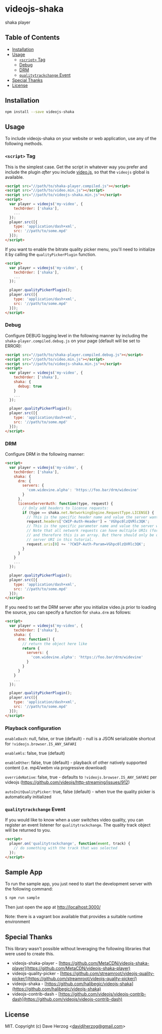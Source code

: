 # videojs-shaka

shaka player

## Table of Contents

<!-- START doctoc generated TOC please keep comment here to allow auto update -->
<!-- DON'T EDIT THIS SECTION, INSTEAD RE-RUN doctoc TO UPDATE -->


- [Installation](#installation)
- [Usage](#usage)
  - [`<script>` Tag](#script-tag)
  - [Debug](#debug)
  - [DRM](#drm)
  - [`qualitytrackchange` Event](#qualitytrackchange-event)
- [Special Thanks](#special-thanks)
- [License](#license)

<!-- END doctoc generated TOC please keep comment here to allow auto update -->
## Installation

```sh
npm install --save videojs-shaka
```

## Usage

To include videojs-shaka on your website or web application, use any of the following methods.

### `<script>` Tag

This is the simplest case. Get the script in whatever way you prefer and include the plugin _after_ you include [video.js][videojs], so that the `videojs` global is available.

```html
<script src="//path/to/shaka-player.compiled.js"></script>
<script src="//path/to/video.min.js"></script>
<script src="//path/to/videojs-shaka.min.js"></script>
<script>
  var player = videojs('my-video', {
    techOrder: ['shaka'],
    ...
  });
  player.src([{
    type: 'application/dash+xml',
    src: '//path/to/some.mpd'
  }]);
</script>
```

If you want to enable the bitrate quality picker menu, you'll need to initialize it by calling the `qualityPickerPlugin` function.

```html
<script>
  var player = videojs('my-video', {
    techOrder: ['shaka'],
    ...
  });

  player.qualityPickerPlugin();
  player.src([{
    type: 'application/dash+xml',
    src: '//path/to/some.mpd'
  }]);
</script>
```

### Debug

Configure DEBUG logging level in the following manner by including the `shaka-player.compiled.debug.js` on your page (default will be set to ERROR):

```html
<script src="//path/to/shaka-player.compiled.debug.js"></script>
<script src="//path/to/video.min.js"></script>
<script src="//path/to/videojs-shaka.min.js"></script>
<script>
  var player = videojs('my-video', {
    techOrder: ['shaka'],
    shaka: {
      debug: true
    }
    ...
  });

  player.qualityPickerPlugin();
  player.src([{
    type: 'application/dash+xml',
    src: '//path/to/some.mpd'
  }]);
</script>
```

### DRM

Configure DRM in the following manner:

```html
<script>
  var player = videojs('my-video', {
    techOrder: ['shaka'],
    shaka: {
      drm: {
        servers: {
          'com.widevine.alpha': 'https://foo.bar/drm/widevine'
        }
      },
      licenseServerAuth: function(type, request) {
        // Only add headers to license requests:
        if (type == shaka.net.NetworkingEngine.RequestType.LICENSE) {
          // This is the specific header name and value the server wants:
          request.headers['CWIP-Auth-Header'] = 'VGhpc0lzQVRlc3QK';
          // This is the specific parameter name and value the server wants:
          // Note that all network requests can have multiple URIs (for fallback),
          // and therefore this is an array. But there should only be one license
          // server URI in this tutorial.
          request.uris[0] += '?CWIP-Auth-Param=VGhpc0lzQVRlc3QK';
        }
      }
    }
    ...
  });

  player.qualityPickerPlugin();
  player.src([{
    type: 'application/dash+xml',
    src: '//path/to/some.mpd'
  }]);
</script>
```

If you need to set the DRM server after you initialize video.js prior to loading the source, you can specify a function for `shaka.drm` as follows:

```html
<script>
  var player = videojs('my-video', {
    techOrder: ['shaka'],
    shaka: {
      drm: function() {
        // return the object here like
        return {
          servers: {
            'com.widevine.alpha': 'https://foo.bar/drm/widevine'
          }
        }
      }
    }
    ...
  });

  player.qualityPickerPlugin();
  player.src([{
    type: 'application/dash+xml',
    src: '//path/to/some.mpd'
  }]);
</script>
```

### Playback configuration

`enableDash`: null, false, or true (default) - null is a JSON serializable shortcut for `!videojs.browser.IS_ANY_SAFARI`

`enableHls`: false, true (default)

`enableOther`: false, true (default) - playback of other natively supported content (i.e. mp4/webm via progressive download)

`overrideNative`: false, true - defaults to `!videojs.browser.IS_ANY_SAFARI` per videojs (https://github.com/videojs/http-streaming/issues/912)

`autoInitQualityPicker`: true, false (default) - when true the quality picker is automatically initialized

### `qualitytrackchange` Event

If you would like to know when a user switches video quality, you can register an event listener for `qualitytrackchange`.  The quality track object will be returned to you.

```html
<script>
  player.on('qualitytrackchange', function(event, track) {
    // do something with the track that was selected
  });
</script>
```

## Sample App

To run the sample app, you just need to start the development server with the following command:

```bash
$ npm run sample
```

Then just open the app at [http://localhost:3000/](http://localhost:3000/) 

Note: there is a vagrant box available that provides a suitable runtime environment

## Special Thanks

This library wasn't possible without leveraging the following libraries that were used to create this.

- videojs-shaka-player - [https://github.com/MetaCDN/videojs-shaka-player](https://github.com/MetaCDN/videojs-shaka-player) 
- videojs-quality-picker - [https://github.com/streamroot/videojs-quality-picker/](https://github.com/streamroot/videojs-quality-picker/) 
- videojs-shaka - [https://github.com/halibegic/videojs-shaka](https://github.com/halibegic/videojs-shaka) 
- videojs-contrib-dash - [https://github.com/videojs/videojs-contrib-dash](https://github.com/videojs/videojs-contrib-dash) 

## License

MIT. Copyright (c) Dave Herzog &lt;davidjherzog@gmail.com&gt;


[videojs]: http://videojs.com/
